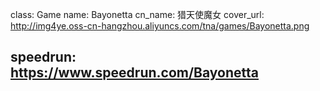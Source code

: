 class: Game
name: Bayonetta
cn_name: 猎天使魔女
cover_url: http://img4ye.oss-cn-hangzhou.aliyuncs.com/tna/games/Bayonetta.png

speedrun: https://www.speedrun.com/Bayonetta
---